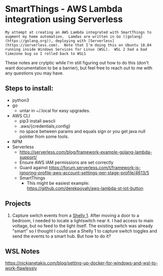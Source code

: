 # SmartThings - AWS Lambda integration using Serverless 
	My attempt at creating an AWS Lambda integrated with SmartThings to augment my home automation.  Lamdas are written in Go ([golang](https://golang.org)), deploying with [Serverless](https://serverless.com).  Note that I'm doing this on Ubuntu 18.04 running inside Windows Services for Linux (WSL).  WSL 2 had a bad timezone bug so I rolled back to WSL1

These notes are crytptic while I'm still figuring out how to do this (don't want documentation to be a barrier), but feel free to reach out to me with any questions you may have.  
## Steps to install:

- python3 
- go
  - untar in ~/.local for easy upgrades.
- AWS CLI
  - pip3 install awscli
  - .aws/{credentials,config}
  - no space between params and equals sign or you get java null pointer from some tools.
- NPM
- Serverless
  - https://serverless.com/blog/framework-example-golang-lambda-support/  
  - Ensure AWS IAM permissions are set correctly
  - Guard against https://forum.serverless.com/t/framework-is-ignoring-profile-aws-account-settings-per-stage-profile/4613/5
  - SmartThings
    - This might be easiest example:  https://github.com/derekpovah/aws-lambda-st-iot-button


## Projects
1. Capture switch events from a [Shelly 1](https://shelly.cloud/shelly1-open-source/). 
After moving a door to a bedroom, I needed to locate a lightswitch near it.  I had access to main voltage, but no feed to the light itself.  The existing switch was already "smart" so I thought I could use a Shelly 1 to capture switch toggles and send the events to a smart hub.  But how to do it?

## WSL Notes
https://nickjanetakis.com/blog/setting-up-docker-for-windows-and-wsl-to-work-flawlessly
